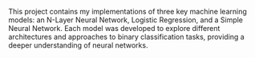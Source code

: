 This project contains my implementations of three key machine learning models: an N-Layer Neural Network, Logistic Regression, and a Simple Neural Network. Each model was developed to explore different architectures and approaches to binary classification tasks, providing a deeper understanding of neural networks.
